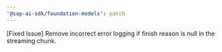 ```yaml
---
'@sap-ai-sdk/foundation-models': patch
---
```


[Fixed Issue] Remove incorrect error logging if finish reason is null in the streaming chunk.
